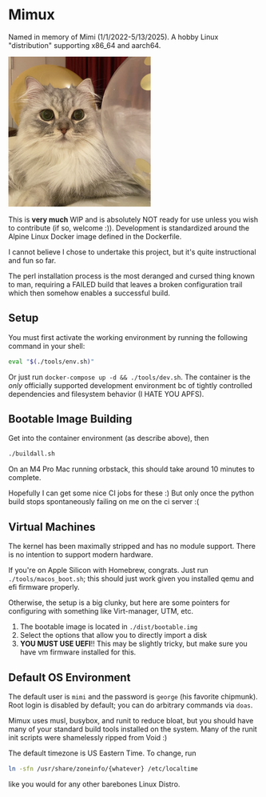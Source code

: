# Mimux

Named in memory of Mimi (1/1/2022-5/13/2025). A hobby Linux "distribution"
supporting x86_64 and aarch64.

![Mimi](./mimi.jpg)

This is **very much** WIP and is absolutely NOT ready for use unless you wish to
contribute (if so, welcome :)). Development is standardized around the Alpine
Linux Docker image defined in the Dockerfile.

I cannot believe I chose to undertake this project, but it's quite instructional
and fun so far.

The perl installation process is the most deranged and cursed thing known to
man, requiring a FAILED build that leaves a broken configuration trail which
then somehow enables a successful build.

## Setup

You must first activate the working environment by running the following command
in your shell:

```sh
eval "$(./tools/env.sh)"
```

Or just run `docker-compose up -d && ./tools/dev.sh`.
The container is the *only* officially supported development environment bc of
tightly controlled dependencies and filesystem behavior (I HATE YOU
APFS).

## Bootable Image Building

Get into the container environment (as describe above), then
```sh
./buildall.sh
```

On an M4 Pro Mac running orbstack, this should take around 10 minutes to
complete.

Hopefully I can get some nice CI jobs for these :) But only once the python
build stops spontaneously failing on me on the ci server :(

## Virtual Machines

The kernel has been maximally stripped and has no module support. There is no
intention to support modern hardware.

If you're on Apple Silicon with Homebrew, congrats. Just run
`./tools/macos_boot.sh`; this should just work given you installed qemu and efi
firmware properly.

Otherwise, the setup is a big clunky, but here are some pointers for configuring
with something like Virt-manager, UTM, etc.

1. The bootable image is located in `./dist/bootable.img`
2. Select the options that allow you to directly import a disk
3. **YOU MUST USE UEFI**!! This may be slightly tricky, but make sure you have
   vm firmware installed for this.

## Default OS Environment

The default user is `mimi` and the password is `george` (his favorite chipmunk).
Root login is disabled by default; you can do arbitrary commands via `doas`.

Mimux uses musl, busybox, and runit to reduce bloat, but you should have many of
your standard build tools installed on the system. Many of the runit init
scripts were shamelessly ripped from Void :)

The default timezone is US Eastern Time. To change, run
```sh
ln -sfn /usr/share/zoneinfo/{whatever} /etc/localtime
```
like you would for any other barebones Linux Distro.

